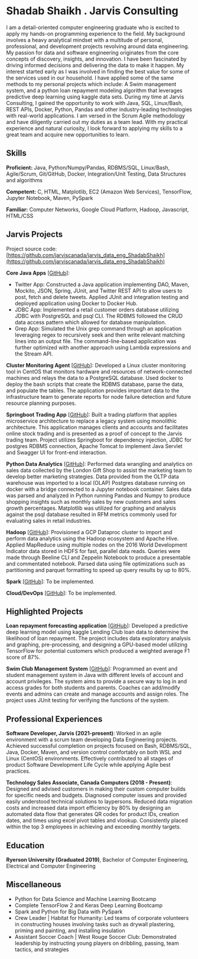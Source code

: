 # Shadab Shaikh . Jarvis Consulting

I am a detail-oriented computer engineering graduate who is excited to apply my hands-on programming experience to the field. My background involves a heavy analytical mindset with a multitude of personal, professional, and development projects revolving around data engineering. My passion for data and software engineering originates from the core concepts of discovery, insights, and innovation. I have been fascinated by driving informed decisions and delivering the data to make it happen. My interest started early as I was involved in finding the best value for some of the services used in our household. I have applied some of the same methods to my personal projects which include: A Swim management system, and a python loan repayment modeling algorithm that leverages predictive deep learning using kaggle data sets. During my time at Jarvis Consulting, I gained the opportunity to work with Java, SQL, Linux/Bash, REST APIs, Docker, Python, Pandas and other industry-leading technologies with real-world applications. I am versed in the Scrum Agile methodology and have diligently carried out my duties as a team lead. With my practical experience and natural curiosity, I look forward to applying my skills to a great team and acquire new opportunities to learn.

## Skills

**Proficient:** Java, Python/Numpy/Pandas, RDBMS/SQL, Linux/Bash, Agile/Scrum, Git/GitHub, Docker, Integration/Unit Testing, Data Structures and algorithms

**Competent:** C, HTML, Matplotlib, EC2 (Amazon Web Services), TensorFlow, Jupyter Notebook, Maven, PySpark

**Familiar:** Computer Networks, Google Cloud Platform, Hadoop, Javascript, HTML/CSS

## Jarvis Projects

Project source code: [https://github.com/jarviscanada/jarvis_data_eng_ShadabShaikh](https://github.com/jarviscanada/jarvis_data_eng_ShadabShaikh)


**Core Java Apps** [[GitHub](https://github.com/jarviscanada/jarvis_data_eng_ShadabShaikh/tree/master/core_java)]:
      
  - Twitter App: Constructed a Java application implementing DAO, Maven, Mockito, JSON, Spring, JUnit, and Twitter REST API to allow users to post, fetch and delete tweets. Applied JUnit and integration testing and deployed application using Docker to Docker Hub.
  - JDBC App: Implemented a retail customer orders database utilizing JDBC with PostgreSQL and psql CLI. The RDBMS followed the CRUD data access pattern which allowed for database manipulation.
  - Grep App: Simulated the Unix grep command through an application leveraging regex to recursively seek and then write relevant matching lines into an output file. The command-line-based application was further optimized with another approach using Lambda expressions and the Stream API.

**Cluster Monitoring Agent** [[GitHub](https://github.com/jarviscanada/jarvis_data_eng_ShadabShaikh/tree/master/linux_sql)]: Developed a Linux cluster monitoring tool in CentOS that monitors hardware and resources of network-connected machines and relays the data to a PostgreSQL database. Used docker to deploy the bash scripts that create the RDBMS database, parse the data, and populate the tables. The application provides important data to the infrastructure team to generate reports for node failure detection and future resource planning purposes.

**Springboot Trading App** [[GitHub](https://github.com/jarviscanada/jarvis_data_eng_ShadabShaikh/tree/master/springboot)]: Built a trading platform that applies microservice architecture to replace a legacy system using monolithic architecture. This application manages clients and accounts and facilitates online stock trading and is presented as a proof of concept to the Jarvis trading team. Project utilizes Springboot for dependency injection, JDBC for postgres RDBMS connection, Apache Tomcat to implement Java Servlet and Swagger UI for front-end interaction.

**Python Data Analytics** [[GitHub](https://github.com/jarviscanada/jarvis_data_eng_ShadabShaikh/tree/master/python_data_anlytics)]: Performed data wrangling and analytics on sales data collected by the London Gift Shop to assist the marketing team to develop better marketing strategies. Data provided from the OLTP data warehouse was imported to a local (OLAP) Postgres database running on docker with a bridge connected to a Jupyter notebook container. Sales data was parsed and analyzed in Python running Pandas and Numpy to produce shopping insights such as monthly sales by new customers and sales growth percentages. Matplotlib was utilized for graphing and analysis against the psql database resulted in RFM metrics commonly used for evaluating sales in retail industries.

**Hadoop** [[GitHub](https://github.com/jarviscanada/jarvis_data_eng_ShadabShaikh/tree/master/hadoop)]: Provisioned a GCP Dataproc cluster to import and perform data analytics using the Hadoop ecosystem and Apache Hive. Applied MapReduce using multiple nodes on the 2016 World Development Indicator data stored in HDFS for fast, parallel data reads. Queries were made through Beeline CLI and Zeppelin Notebook to produce a presentable and commentated notebook. Parsed data using file optimizations such as partitioning and parquet formatting to speed up query results by up to 80%.

**Spark** [[GitHub](https://github.com/jarviscanada/jarvis_data_eng_ShadabShaikh/tree/master/spark)]: To be implemented.

**Cloud/DevOps** [[GitHub](https://github.com/jarviscanada/jarvis_data_eng_ShadabShaikh/tree/master/cloud_devops)]: To be implemented.


## Highlighted Projects
**Loan repayment forecasting application** [[GitHub](https://github.com/ShadabShaikhEng/LendingClub_NN)]: Developed a predictive deep learning model using kaggle Lending Club loan data to determine the likelihood of loan repayment. The project includes data exploratory analysis and graphing, pre-processing, and designing a GPU-based model utilizing TensorFlow for potential customers which produced a weighted average F1 score of 87%.

**Swim Club Management System** [[GitHub](https://github.com/ShadabShaikhEng/JavaSwimProject)]: Programmed an event and student management system in Java with different levels of account and account privileges. The system aims to provide a secure way to log in and access grades for both students and parents. Coaches can add/modify events and admins can create and manage accounts and assign roles. The project uses JUnit testing for verifying the functions of the system.


## Professional Experiences

**Software Developer, Jarvis (2021-present)**: Worked in an agile environment with a scrum team developing Data Engineering projects. Achieved successful completion on projects focused on Bash, RDBMS/SQL, Java, Docker, Maven, and version control comfortably on both WSL and Linux (CentOS) environments. Effectively contributed to all stages of product Software Development Life Cycle while applying Agile best practices.

**Technology Sales Associate, Canada Computers (2018 - Present)**: Designed and advised customers in making their custom computer builds for specific needs and budgets. Diagnosed computer issues and provided easily understood technical solutions to laypersons. Reduced data migration costs and increased data import efficiency by 80% by designing an automated data flow that generates QR codes for product IDs, creation dates, and times using excel pivot tables and vlookup. Consistently placed within the top 3 employees in achieving and exceeding monthly targets.


## Education
**Ryerson University (Graduated 2019)**, Bachelor of Computer Engineering, Electrical and Computer Engineering


## Miscellaneous
- Python for Data Science and Machine Learning Bootcamp
- Complete TensorFlow 2 and Keras Deep Learning Bootcamp
- Spark and Python for Big Data with PySpark
- Crew Leader | Habitat for Humanity: Led teams of corporate volunteers in constructing houses involving tasks such as drywall plastering, priming and painting, and installing insulation
- Assistant Soccer Coach | West Rouge Soccer Club: Demonstrated leadership by instructing young players on dribbling, passing, team tactics, and strategies
